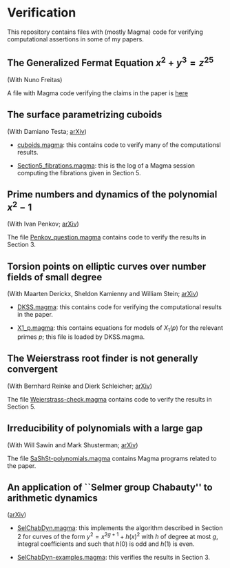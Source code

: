 # Verification

This repository contains files with (mostly Magma) code for verifying computational assertions in some of my papers.

## The Generalized Fermat Equation $x^2 + y^3 = z^{25}$

(With Nuno Freitas)

A file with Magma code verifying the claims in the paper is [here](GenFermat_2_3_25/2_3_25.magma)

## The surface parametrizing cuboids

(With Damiano Testa; [arXiv](https://arxiv.org/abs/1009.0388))

* [cuboids.magma](Cuboids/cuboids.magma):
  this contains code to verify many of the computationsl results.

* [Section5_fibrations.magma](Cuboids/Section5_fibrations.log):
  this is the log of a Magma session computing the fibrations given in Section 5.

## Prime numbers and dynamics of the polynomial $x^2 - 1$

(With Ivan Penkov; [arXiv](https://arxiv.org/abs/2502.11929))

The file [Penkov_question.magma](PenkovQuestion/Penkov_question.magma)
contains code to verify the results in Section 3.

## Torsion points on elliptic curves over number fields of small degree

(With Maarten Derickx, Sheldon Kamienny and William Stein; [arXiv](arxiv.org/abs/1707.00364))

* [DKSS.magma](DKSS/DKSS.magma):
  this contains code for verifying the computational results in the paper.

* [X1_p.magma](DKSS/X1_p.magma):
  this contains equations for models of $X_1(p)$ for the relevant primes $p$;
  this file is loaded by DKSS.magma.

## The Weierstrass root finder is not generally convergent

(With Bernhard Reinke and Dierk Schleicher; [arXiv](arxiv.org/abs/2004.04777))

The file [Weierstrass-check.magma](Weierstrass/Weierstrass-check.magma)
contains code to verify the results in Section 5.

## Irreducibility of polynomials with a large gap

(With Will Sawin and Mark Shusterman; [arXiv](arxiv.org/abs/1803.10811))

The file [SaShSt-polynomials.magma](SaShSt/SaShSt-polynomials.magma)
contains Magma programs related to the paper.

## An application of ``Selmer group Chabauty'' to arithmetic dynamics

([arXiv](arxiv.org/abs/1912.05893))

* [SelChabDyn.magma](SelChabDyn/SelChabDyn.magma):
  this implements the algorithm described in Section 2 for curves of the form
  $y^2 = x^{2g+1} + h(x)^2$ with $h$ of degree at most $g$, integral coefficients
  and such that $h(0)$ is odd and $h(1)$ is even.

* [SelChabDyn-examples.magma](SelChabDyn/SelChabDyn-examples.magma):
  this verifies the results in Section 3.

